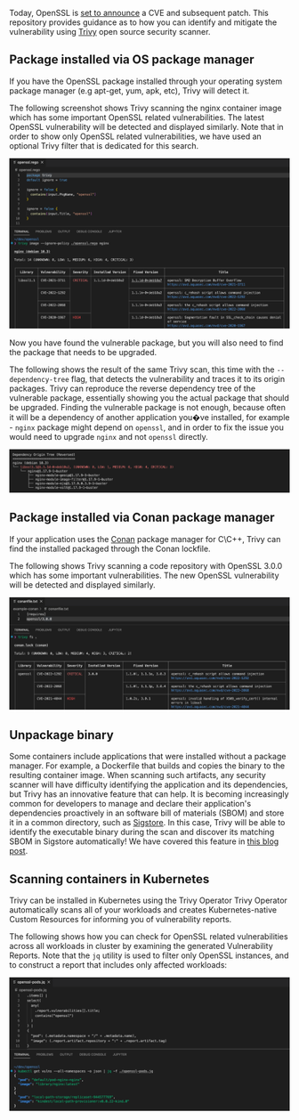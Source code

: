 Today, OpenSSL is [set to announce](https://blog.aquasec.com/openssl-vulnerability-2022) a CVE and subsequent patch. This repository provides guidance as to how you can identify and mitigate the vulnerability using [Trivy](https://trivy.dev/) open source security scanner. 

## Package installed via OS package manager

If you have the OpenSSL package installed through your operating system package manager (e.g apt-get, yum, apk, etc), Trivy will detect it.

The following screenshot shows Trivy scanning the nginx container image which has some important OpenSSL related vulnerabilities. The latest OpenSSL vulnerability will be detected and displayed similarly. Note that in order to show only OpenSSL related vulnerabilities, we have used an optional Trivy filter that is dedicated for this search.

![](image-opa.png)

Now you have found the vulnerable package, but you will also need to find the package that needs to be upgraded. 

The following shows the result of the same Trivy scan, this time with the `--dependency-tree` flag, that detects the vulnerability and traces it to its origin packages. Trivy can reproduce the reverse dependency tree of the vulnerable package, essentially showing you the actual package that should be upgraded. Finding the vulnerable package is not enough, because often it will be a dependency of another application you�ve installed, for example - `nginx` package might depend on `openssl`, and in order to fix the issue you would need to upgrade `nginx` and not `openssl` directly.

![](dependency-tree.png)

## Package installed via Conan package manager

If your application uses the [Conan](https://conan.io/) package manager for C\C++, Trivy can find the installed packaged through the Conan lockfile.

The following shows Trivy scanning a code repository with OpenSSL 3.0.0 which has some important vulnerabilities. The new OpenSSL vulnerability will be detected and displayed similarly.

![](conan.png)

## Unpackage binary

Some containers include applications that were installed without a package manager. For example, a Dockerfile that builds and copies the binary to the resulting container image.
When scanning such artifacts, any security scanner will have difficulty identifying the application and its dependencies, but Trivy has an innovative feature that can help.
It is becoming increasingly common for developers to manage and declare their application's dependencies proactively in an software bill of materials (SBOM) and store it in a common directory, such as [Sigstore](https://sigstore.dev). In this case, Trivy will be able to identify the executable binary during the scan and discover its matching SBOM in Sigstore automatically! We have covered this feature in [this blog post]().

## Scanning containers in Kubernetes

Trivy can be installed in Kubernetes using the Trivy Operator Trivy Operator automatically scans all of your workloads and creates Kubernetes-native Custom Resources for informing you of vulnerability reports.

The following shows how you can check for OpenSSL related vulnerabilities across all workloads in cluster by examining the generated Vulnerability Reports. Note that the `jq` utility is used to filter only OpenSSL instances, and to construct a report that includes only affected workloads:

![](k8s-jq.png)
